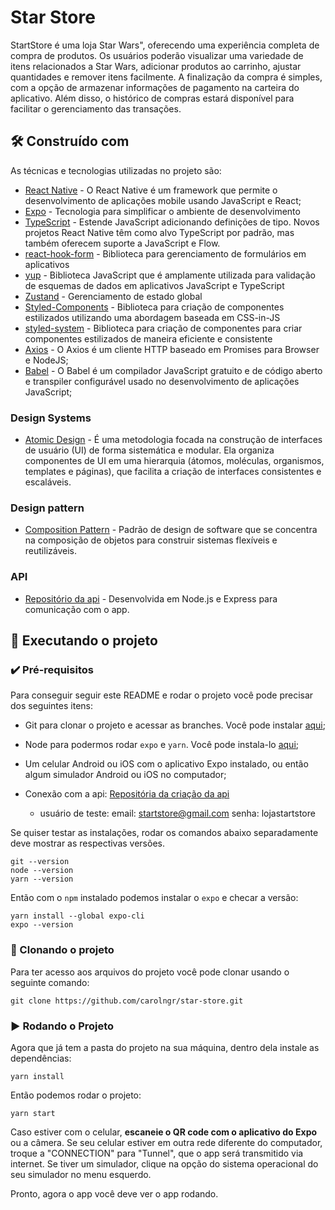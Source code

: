 # Star Store

StartStore é uma loja Star Wars", oferecendo uma experiência completa de compra de produtos. Os usuários poderão visualizar uma variedade de itens relacionados a Star Wars, adicionar produtos ao carrinho, ajustar quantidades e remover itens facilmente. A finalização da compra é simples, com a opção de armazenar informações de pagamento na carteira do aplicativo. Além disso, o histórico de compras estará disponível para facilitar o gerenciamento das transações.


## 🛠️ Construído com

As técnicas e tecnologias utilizadas no projeto são:

* [React Native](https://reactnative.dev/) - O React Native é um framework que permite o desenvolvimento de aplicações mobile usando JavaScript e React;
* [Expo](https://docs.expo.dev/) - Tecnologia para simplificar o ambiente de desenvolvimento
* [TypeScript](https://www.typescriptlang.org/) - Estende JavaScript adicionando definições de tipo. Novos projetos React Native têm como alvo TypeScript por padrão, mas também oferecem suporte a JavaScript e Flow.
* [react-hook-form](https://react-hook-form.com/) - Biblioteca para gerenciamento de formulários em aplicativos
* [yup](https://www.npmjs.com/package/yup) - Biblioteca JavaScript que é amplamente utilizada para validação de esquemas de dados em aplicativos JavaScript e TypeScript
* [Zustand](https://zustand-demo.pmnd.rs/) - Gerenciamento de estado global
* [Styled-Components](https://styled-components.com/) - Biblioteca para criação de componentes estilizados utilizando uma abordagem baseada em CSS-in-JS
* [styled-system](https://github.com/styled-system/styled-system/blob/master/docs/getting-started.md) - Biblioteca para criação de componentes para criar componentes estilizados de maneira eficiente e consistente
* [Axios](https://axios-http.com/ptbr/docs/intro) - O Axios é um cliente HTTP baseado em Promises para Browser e NodeJS;
* [Babel](https://babeljs.io/) - O Babel é um compilador JavaScript gratuito e de código aberto e transpiler configurável usado no desenvolvimento de aplicações JavaScript;

### Design Systems
  * [Atomic Design](https://atomicdesign.bradfrost.com/chapter-2/) - É uma metodologia focada na construção de interfaces de usuário (UI) de forma sistemática e modular. Ela organiza componentes de UI em uma hierarquia (átomos, moléculas, organismos, templates e páginas), que facilita a criação de interfaces consistentes e escaláveis.

### Design pattern
  * [Composition Pattern](https://refactoring.guru/design-patterns/composite) -  Padrão de design de software que se concentra na composição de objetos para construir sistemas flexíveis e reutilizáveis.

### API
  * [Repositório da api](https://github.com/carolngr/star-store-api) -  Desenvolvida em Node.js e Express para comunicação com o app.  


## 📲 Executando o projeto

### ✔️ Pré-requisitos

Para conseguir seguir este README e rodar o projeto você pode precisar dos seguintes itens:
- Git para clonar o projeto e acessar as branches. Você pode instalar [aqui](https://git-scm.com/downloads);
- Node para podermos rodar `expo` e `yarn`. Você pode instala-lo [aqui](https://nodejs.org/en/);
- Um celular Android ou iOS com o aplicativo Expo instalado, ou então algum simulador Android ou iOS no computador;

- Conexão com a api: [Repositória da criação da api](https://github.com/carolngr/star-store-api)
  - usuário de teste: email: startstore@gmail.com senha: lojastartstore

Se quiser testar as instalações, rodar os comandos abaixo separadamente deve mostrar as respectivas versões.

```
git --version
node --version
yarn --version
```

Então com o `npm` instalado podemos instalar o `expo` e checar a versão:
```
yarn install --global expo-cli
expo --version
```

### 🐙 Clonando o projeto

Para ter acesso aos arquivos do projeto você pode clonar usando o seguinte comando:

```
git clone https://github.com/carolngr/star-store.git
```

### ▶️ Rodando o Projeto

Agora que já tem a pasta do projeto na sua máquina, dentro dela instale as dependências:
```
yarn install
```

Então podemos rodar o projeto:
```
yarn start
```

Caso estiver com o celular, **escaneie o QR code com o aplicativo do Expo** ou a câmera.
Se seu celular estiver em outra rede diferente do computador, troque a "CONNECTION" para "Tunnel", que o app será transmitido via internet.
Se tiver um simulador, clique na opção do sistema operacional do seu simulador no menu esquerdo.

Pronto, agora o app você deve ver o app rodando.

